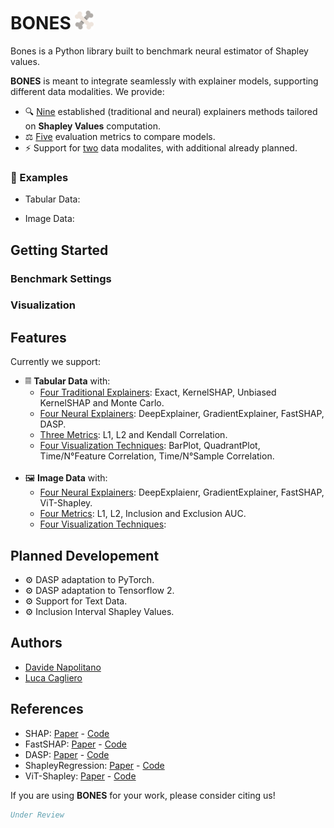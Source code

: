 # BONES <img src="images\bones.png" width="30" height="30">

Bones is a Python library built to benchmark neural estimator of Shapley values.

**BONES** is meant to integrate seamlessly with explainer models, supporting different data modalities.
We provide:
- 🔍 <ins>Nine</ins> established (traditional and neural) explainers methods tailored on **Shapley Values** computation. 
- ⚖️ <ins>Five</ins> evaluation metrics to compare models.
- ⚡ Support for <ins>two</ins> data modalites, with additional already planned. 

### 📝 Examples

- Tabular Data: 

- Image Data:

## Getting Started



### Benchmark Settings

### Visualization




## Features
Currently we support:
- 𝄜 **Tabular Data** with:
    -   <ins>Four Traditional Explainers</ins>: Exact, KernelSHAP, Unbiased KernelSHAP and Monte Carlo.
    -   <ins>Four Neural Explainers</ins>: DeepExplainer, GradientExplainer, FastSHAP, DASP.
    -   <ins>Three Metrics</ins>: L1, L2 and Kendall Correlation.
    -   <ins>Four Visualization Techniques</ins>: BarPlot, QuadrantPlot, Time/N°Feature Correlation, Time/N°Sample Correlation.
<br></br>
- 🖼️ **Image Data**  with:
    -   <ins>Four Neural Explainers</ins>: DeepExplaienr, GradientExplainer, FastSHAP, ViT-Shapley.
    -   <ins>Four Metrics</ins>: L1, L2, Inclusion and Exclusion AUC.
    -   <ins>Four Visualization Techniques</ins>:


## Planned Developement

- ⚙️ DASP adaptation to PyTorch.
- ⚙️ DASP adaptation to Tensorflow 2.
- ⚙️ Support for Text Data.
- ⚙️ Inclusion Interval Shapley Values.



## Authors
- [Davide Napolitano](mailto:davide.napolitano@polito.it)
- [Luca Cagliero](mailto:luca.cagliero@polito.it)


## References
- SHAP: [Paper](https://papers.nips.cc/paper_files/paper/2017/file/8a20a8621978632d76c43dfd28b67767-Paper.pdf) - [Code](https://github.com/shap/shap)
- FastSHAP: [Paper](https://arxiv.org/pdf/2107.07436) - [Code](https://github.com/iancovert/fastshap)
- DASP: [Paper](https://arxiv.org/pdf/1903.10992) - [Code](https://github.com/marcoancona/DASP)
- ShapleyRegression: [Paper](https://arxiv.org/pdf/2012.01536) - [Code](https://github.com/iancovert/shapley-regression)
- ViT-Shapley: [Paper](https://github.com/suinleelab/vit-shapley) - [Code](https://github.com/suinleelab/vit-shapley)


If you are using **BONES** for your work, please consider citing us!
```bibtex
Under Review
```


